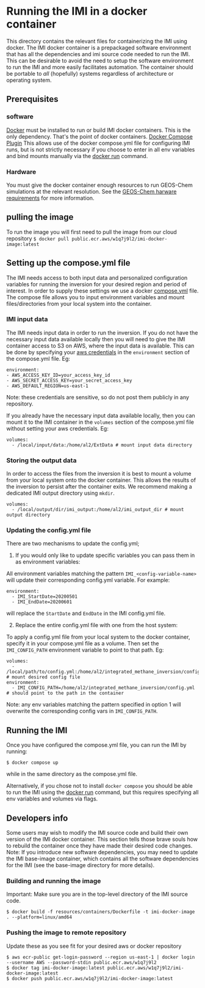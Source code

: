 # Running the IMI in a docker container 
This directory contains the relevant files for containerizing the IMI using docker. The IMI docker container is a prepackaged software environment that has all the dependencies and imi source code needed to run the IMI. This can be desirable to avoid the need to setup the software environment to run the IMI and more easily facilitates automation. The container should be portable to *all* (hopefully) systems regardless of architecture or operating system. 

## Prerequisites
### software
[Docker](https://www.docker.com/) must be installed to run or build IMI docker containers. This is the only dependency. That's the point of docker containers.
[Docker Compose Plugin](https://docs.docker.com/compose/install/) This allows use of the docker compose.yml file for configuring IMI runs, but is not strictly necessary if you choose to enter in all env variables and bind mounts manually via the [docker run](https://docs.docker.com/engine/reference/commandline/run/) command.

### Hardware
You must give the docker container enough resources to run GEOS-Chem simulations at the relevant resolution. See the [GEOS-Chem harware requirements](https://geos-chem.readthedocs.io/en/latest/getting-started/system-req-hard.html) for more information.

## pulling the image
To run the image you will first need to pull the image from our cloud repository
`$ docker pull public.ecr.aws/w1q7j9l2/imi-docker-image:latest`

## Setting up the compose.yml file
The IMI needs access to both input data and personalized configuration variables for running the inversion for your desired region and period of interest. In order to supply these settings we use a docker [compose.yml](https://docs.docker.com/compose/compose-file/03-compose-file/) file. The compose file allows you to input environment variables and mount files/directories from your local system into the container.


### IMI input data
The IMI needs input data in order to run the inversion. If you do not have the necessary input data available locally then you will need to give the IMI container access to S3 on AWS, where the input data is available. This can be done by specifying your [aws credentials](https://docs.aws.amazon.com/cli/latest/userguide/cli-configure-envvars.html#envvars-set) in the `environment` section of the compose.yml file. Eg:

```
environment:
- AWS_ACCESS_KEY_ID=your_access_key_id
- AWS_SECRET_ACCESS_KEY=your_secret_access_key
- AWS_DEFAULT_REGION=us-east-1
```

Note: these credentials are sensitive, so do not post them publicly in any repository.

If you already have the necessary input data available locally, then you can mount it to the IMI container in the `volumes` section of the compose.yml file without setting your aws credentials. Eg:

```
volumes:
  - /local/input/data:/home/al2/ExtData # mount input data directory
```

### Storing the output data
In order to access the files from the inversion it is best to mount a volume from your local system onto the docker container. This allows the results of the inversion to persist after the container exits. We recommend making a dedicated IMI output directory using `mkdir`.

```
volumes:
  - /local/output/dir/imi_output:/home/al2/imi_output_dir # mount output directory
```
### Updating the config.yml file

There are two mechanisms to update the config.yml;

1. If you would only like to update specific variables you can pass them in as environment variables:

All environment variables matching the pattern `IMI_<config-variable-name>` will update their corresponding config.yml variable. For example:

```
environment:
  - IMI_StartDate=20200501 
  - IMI_EndDate=20200601
```
will replace the `StartDate` and `EndDate` in the IMI config.yml file.

2. Replace the entire config.yml file with one from the host system:

To apply a config.yml file from your local system to the docker container, specify it in your compose.yml file as a volume. Then set the `IMI_CONFIG_PATH` environment variable to point to that path. Eg:

```
volumes:
  - /local/path/to/config.yml:/home/al2/integrated_methane_inversion/config.yml # mount desired config file
environment:
  - IMI_CONFIG_PATH=/home/al2/integrated_methane_inversion/config.yml # should point to the path in the container
```

Note: any env variables matching the pattern specified in option 1 will overwrite the corresponding config vars in `IMI_CONFIG_PATH`.

## Running the IMI
Once you have configured the compose.yml file, you can run the IMI by running:
```
$ docker compose up
```
while in the same directory as the compose.yml file.

Alternatively, if you chose not to install `docker compose` you should be able to run the IMI using the [docker run](https://docs.docker.com/engine/reference/commandline/run/) command, but this requires specifying all env variables and volumes via flags.

## Developers info
Some users may wish to modify the IMI source code and build their own version of the IMI docker container. This section tells those brave souls how to rebuild the container once they have made their desired code changes. Note: If you introduce new software dependencies, you may need to update the IMI base-image container, which contains all the software dependencies for the IMI (see the base-image directory for more details).
### Building and running the image
Important: Make sure you are in the top-level directory of the IMI source code.
```
$ docker build -f resources/containers/Dockerfile -t imi-docker-image . --platform=linux/amd64
```
### Pushing the image to remote repository
Update these as you see fit for your desired aws or docker repository
```
$ aws ecr-public get-login-password --region us-east-1 | docker login --username AWS --password-stdin public.ecr.aws/w1q7j9l2
$ docker tag imi-docker-image:latest public.ecr.aws/w1q7j9l2/imi-docker-image:latest
$ docker push public.ecr.aws/w1q7j9l2/imi-docker-image:latest
```
